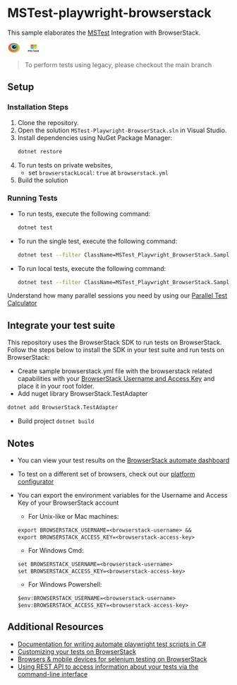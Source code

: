 # MSTest-playwright-browserstack

This sample elaborates the [MSTest](https://docs.microsoft.com/en-us/dotnet/core/testing/unit-testing-with-mstest) Integration with BrowserStack.

<img src="assets/browserstack.png" width=30 height=25> <img src="assets/MSTest.png" width=50 height=25> 

> To perform tests using legacy, please checkout the main branch

## Setup

### Installation Steps

1. Clone the repository.
2. Open the solution `MSTest-Playwright-BrowserStack.sln` in Visual Studio.
3. Install dependencies using NuGet Package Manager:
    ```bash
    dotnet restore
    ```
4. To run tests on private websites,
    - set `browserstackLocal`: `true` at `browserstack.yml`
5. Build the solution

### Running Tests

- To run tests, execute the following command:
    ```bash
    dotnet test
    ```

- To run the single test, execute the following command:
    ```bash
    dotnet test --filter ClassName=MSTest_Playwright_BrowserStack.SampleTest
    ```

- To run local tests, execute the following command:
    ```bash
   dotnet test --filter ClassName=MSTest_Playwright_BrowserStack.SampleLocalTest
    ```

Understand how many parallel sessions you need by using our [Parallel Test Calculator](https://www.browserstack.com/automate/parallel-calculator?ref=github)

## Integrate your test suite

This repository uses the BrowserStack SDK to run tests on BrowserStack. Follow the steps below to install the SDK in your test suite and run tests on BrowserStack:

* Create sample browserstack.yml file with the browserstack related capabilities with your [BrowserStack Username and Access Key](https://www.browserstack.com/accounts/profile/details) and place it in your root folder.
* Add nuget library BrowserStack.TestAdapter
```sh
dotnet add BrowserStack.TestAdapter
```
* Build project `dotnet build`

## Notes
* You can view your test results on the [BrowserStack automate dashboard](https://www.browserstack.com/automate)
* To test on a different set of browsers, check out our [platform configurator](https://www.browserstack.com/automate/c-sharp#setting-os-and-browser)
* You can export the environment variables for the Username and Access Key of your BrowserStack account

  * For Unix-like or Mac machines:
  ```
  export BROWSERSTACK_USERNAME=<browserstack-username> &&
  export BROWSERSTACK_ACCESS_KEY=<browserstack-access-key>
  ```

  * For Windows Cmd:
  ```
  set BROWSERSTACK_USERNAME=<browserstack-username>
  set BROWSERSTACK_ACCESS_KEY=<browserstack-access-key>
  ```

  * For Windows Powershell:
  ```
  $env:BROWSERSTACK_USERNAME=<browserstack-username>
  $env:BROWSERSTACK_ACCESS_KEY=<browserstack-access-key>
  ```

## Additional Resources
* [Documentation for writing automate playwright test scripts in C#](https://www.browserstack.com/docs/automate/playwright/getting-started/c-sharp)
* [Customizing your tests on BrowserStack](https://www.browserstack.com/automate/capabilities)
* [Browsers & mobile devices for selenium testing on BrowserStack](https://www.browserstack.com/list-of-browsers-and-platforms?product=automate)
* [Using REST API to access information about your tests via the command-line interface](https://www.browserstack.com/automate/rest-api)
